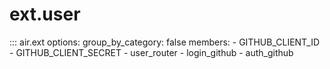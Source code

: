 # ext.user

::: air.ext
    options:
      group_by_category: false
      members:
        - GITHUB_CLIENT_ID
        - GITHUB_CLIENT_SECRET
        - user_router
        - login_github
        - auth_github
